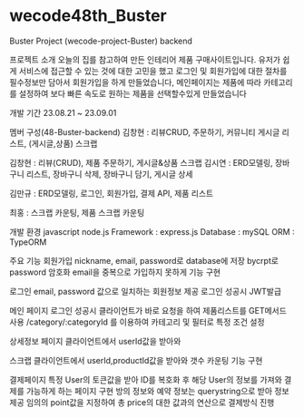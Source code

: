 # wecode48th_Buster

Buster Project (wecode-project-Buster) backend

프로젝트 소개 오늘의 집를 참고하여 만든 인테리어 제품 구매사이트입니다. 유저가 쉽게 서비스에 접근할 수 있는 것에 대한 고민을 했고 로그인 및 회원가입에 대한 절차를 필수정보만 담아서 회원가입을 하게 만들었습니다, 메인페이지는 제품에 따라 카테고리를 설정하여 보다 빠른 속도로 원하는 제품을 선택할수있게 만들었습니다

개발 기간 23.08.21 ~ 23.09.01

멤버 구성(48-Buster-backend) 김창현 : 리뷰CRUD, 주문하기, 커뮤니티 게시글 리스트, (게시글,상품) 스크랩

김창현 : 리뷰(CRUD), 제품 주문하기, 게시글&상품 스크랩
김시연 : ERD모델링, 장바구니 리스트, 장바구니 삭제, 장바구니 담기, 게시글 상세

김만규 : ERD모델링, 로그인, 회원가입, 결제 API, 제품 리스트

최홍 : 스크랩 카운팅, 제품 스크랩 카운팅

개발 환경 javascript node.js Framework : express.js Database : mySQL ORM : TypeORM

주요 기능 회원가입 nickname, email, password로 database에 저장 bycrpt로 password 암호화 email을 중복으로 가입하지 못하게 기능 구현

로그인 email, password 값으로 일치하는 회원정보 제공 로그인 성공시 JWT발급

메인 페이지 로그인 성공시 클라이언트가 바로 요청을 하여 제품리스트를 GET메서드 사용 /category/:categoryId 를 이용하여 카테고리 및 필터로 특정 조건 설정

상세정보 페이지 클라이언트에서 userId값을 받아와

스크랩 클라이언트에서 userId,productId값을 받아와 갯수 카운팅 기능 구현

결제페이지 특정 User의 토큰값을 받아 ID를 복호화 후 해당 User의 정보를 가져와 결제를 가능하게 하는 페이지 구현 방의 정보와 예약 정보는 querystring으로 받아 정보 제공 임의의 point값을 지정하여 총 price의 대한 값과의 연산으로 결제방식 진행
